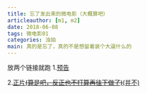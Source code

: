 ```yaml
---
title: 忘了发出来的微电影（大概算吧）
articleauthor: [m1, m2]
date: 2018-06-08
tags: 微电影01
categories: 浊拍
main: 真的是忘了，真的不是想留着装个大逼什么的
---
```

放两个链接就跑
1.[预告](https://www.bilibili.com/video/av12691835)

2.[正片~~(算是吧，反正也不打算再往下做了)~~(并不)](https://www.bilibili.com/video/av24536892)